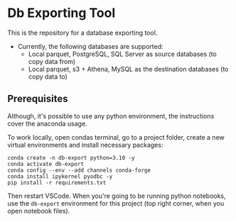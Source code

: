 # Db Exporting Tool

This is the repository for a database exporting tool.

- Currently, the following databases are supported:
  - Local parquet, PostgreSQL, SQL Server as source databases (to copy data from)
  - Local parquet, s3 + Athena, MySQL as the destination databases (to copy data to)

## Prerequisites

Although, it's possible to use any python environment, the instructions cover the anaconda usage.

To work locally, open condas terminal, go to a project folder, create a new virtual environments and install necessary packages:

```
conda create -n db-export python=3.10 -y
conda activate db-export
conda config --env --add channels conda-forge
conda install ipykernel pyodbc -y
pip install -r requirements.txt
```

Then restart VSCode. When you're going to be running python notebooks, use the `db-export` environment for this project (top right corner, when you open notebook files).
